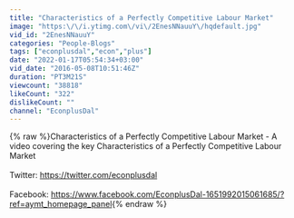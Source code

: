 ```yaml
---
title: "Characteristics of a Perfectly Competitive Labour Market"
image: "https:\/\/i.ytimg.com\/vi\/2EnesNNauuY\/hqdefault.jpg"
vid_id: "2EnesNNauuY"
categories: "People-Blogs"
tags: ["econplusdal","econ","plus"]
date: "2022-01-17T05:54:34+03:00"
vid_date: "2016-05-08T10:51:46Z"
duration: "PT3M21S"
viewcount: "38818"
likeCount: "322"
dislikeCount: ""
channel: "EconplusDal"
---
```

{% raw %}Characteristics of a Perfectly Competitive Labour Market - A video covering the key Characteristics of a Perfectly Competitive Labour Market<br /><br />Twitter: <a rel="nofollow" target="blank" href="https://twitter.com/econplusdal">https://twitter.com/econplusdal</a><br /><br />Facebook: <a rel="nofollow" target="blank" href="https://www.facebook.com/EconplusDal-1651992015061685/?ref=aymt_homepage_panel">https://www.facebook.com/EconplusDal-1651992015061685/?ref=aymt_homepage_panel</a>{% endraw %}
